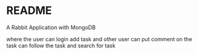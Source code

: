 # README

A Rabbit Application with MongoDB

where the user can login add task and other user can put comment on the task can follow the task and search for task
